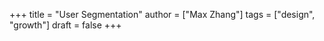 +++
title = "User Segmentation"
author = ["Max Zhang"]
tags = ["design", "growth"]
draft = false
+++
